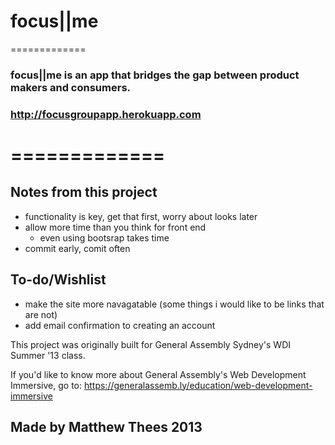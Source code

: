 # focus||me
=============
### focus||me is an app that bridges the gap between product makers and consumers.

### http://focusgroupapp.herokuapp.com
=============
=============

## Notes from this project
  * functionality is key, get that first, worry about looks later
  * allow more time than you think for front end
    - even using bootsrap takes time
  * commit early, comit often

## To-do/Wishlist
  * make the site more navagatable (some things i would like to be links that are not)
  * add email confirmation to creating an account

This project was originally built for General Assembly Sydney's WDI Summer '13 class.

If you'd like to know more about General Assembly's Web Development Immersive, go to: https://generalassemb.ly/education/web-development-immersive

## Made by Matthew Thees 2013

